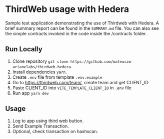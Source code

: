 # ThirdWeb usage with Hedera
Sample test application demonstrating the use of Thirdweb with Hedera. A brief summary report can be found in the `SUMMARY.md` file.
You can also see the simple contracts invoked in the code inside the /contracts folder.

## Run Locally
1. Clone repository `git clone https://github.com/mateuszm-arianelabs/thirdweb-hedera`.
2. Install dependencies `yarn`.
3. Create `.env` file from template `.env.example`
4. Go to https://thirdweb.com/team/, create team and get CLIENT_ID
5. Paste CLIENT_ID into `VITE_TEMPLATE_CLIENT_ID` in `.env` file
6. Run app `yarn dev`

## Usage
1. Log to app using third web button.
2. Send Example Transaction.
3. Optional, check transaction on hashscan.